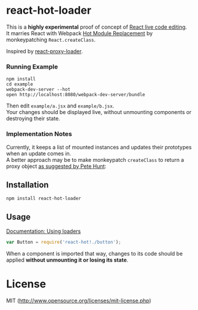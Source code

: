 # react-hot-loader

This is a **highly experimental** proof of concept of [React live code editing](http://www.youtube.com/watch?v=pw4fKkyPPg8).  
It marries React with Webpack [Hot Module Replacement](http://webpack.github.io/docs/hot-module-replacement.html) by monkeypatching `React.createClass`.  

Inspired by [react-proxy-loader](https://github.com/webpack/react-proxy-loader).

### Running Example

```
npm install
cd example
webpack-dev-server --hot
open http://localhost:8080/webpack-dev-server/bundle
```

Then edit `example/a.jsx` and `example/b.jsx`.  
Your changes should be displayed live, without unmounting components or destroying their state.

### Implementation Notes

Currently, it keeps a list of mounted instances and updates their prototypes when an update comes in.  
A better approach may be to make monkeypatch `createClass` to return a proxy object [as suggested by Pete Hunt](https://github.com/webpack/webpack/issues/341#issuecomment-48372300):

## Installation

`npm install react-hot-loader`

## Usage

[Documentation: Using loaders](http://webpack.github.io/docs/using-loaders.html)

```javascript
var Button = require('react-hot!./button');
```

When a component is imported that way, changes to its code should be applied **without unmounting it or losing its state**.

# License

MIT (http://www.opensource.org/licenses/mit-license.php)
